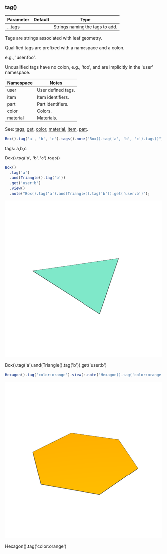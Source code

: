 ### tag()
Parameter|Default|Type
---|---|---
...tags||Strings naming the tags to add.

Tags are strings associated with leaf geometry.

Qualified tags are prefixed with a namespace and a colon.

e.g., 'user:foo'.

Unqualified tags have no colon, e.g., 'foo', and are implicitly in the 'user' namespace.

Namespace|Notes
---|---
user|User defined tags.
item|Item identifiers.
part|Part identifiers.
color|Colors.
material|Materials.

See: [tags](#https://raw.githubusercontent.com/jsxcad/JSxCAD/master/nb/api/tags.nb), [get](#https://raw.githubusercontent.com/jsxcad/JSxCAD/master/nb/api/get.nb), [color](#https://raw.githubusercontent.com/jsxcad/JSxCAD/master/nb/api/color.nb), [material](#https://raw.githubusercontent.com/jsxcad/JSxCAD/master/nb/api/material.nb), [item](#https://raw.githubusercontent.com/jsxcad/JSxCAD/master/nb/api/item.nb), [part](#https://raw.githubusercontent.com/jsxcad/JSxCAD/master/nb/api/part.nb).

```JavaScript
Box().tag('a', 'b', 'c').tags().note("Box().tag('a', 'b', 'c').tags()");
```

tags: a,b,c

Box().tag('a', 'b', 'c').tags()

```JavaScript
Box()
  .tag('a')
  .and(Triangle().tag('b'))
  .get('user:b')
  .view()
  .note("Box().tag('a').and(Triangle().tag('b')).get('user:b')");
```

![Image](tag.md.0.png)

Box().tag('a').and(Triangle().tag('b')).get('user:b')

```JavaScript
Hexagon().tag('color:orange').view().note("Hexagon().tag('color:orange')");
```

![Image](tag.md.1.png)

Hexagon().tag('color:orange')

